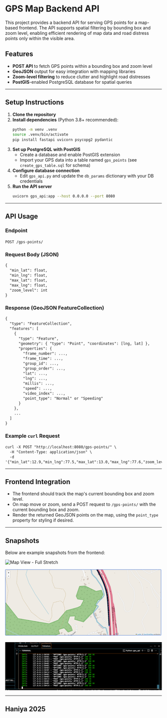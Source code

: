 # GPS Map Backend API

This project provides a backend API for serving GPS points for a map-based frontend. The API supports spatial filtering by bounding box and zoom level, enabling efficient rendering of map data and road distress points only within the visible area.

## Features
- **POST API** to fetch GPS points within a bounding box and zoom level
- **GeoJSON** output for easy integration with mapping libraries
- **Zoom-level filtering** to reduce clutter and highlight road distresses
- **PostGIS**-enabled PostgreSQL database for spatial queries

---

## Setup Instructions

1. **Clone the repository**
2. **Install dependencies** (Python 3.8+ recommended):
   ```bash
   python -m venv .venv
   source .venv/bin/activate
   pip install fastapi uvicorn psycopg2 pydantic
   ```
3. **Set up PostgreSQL with PostGIS**
   - Create a database and enable PostGIS extension
   - Import your GPS data into a table named `gps_points` (see `create_gps_table.sql` for schema)
4. **Configure database connection**
   - Edit `gps_api.py` and update the `db_params` dictionary with your DB credentials
5. **Run the API server**
   ```bash
   uvicorn gps_api:app --host 0.0.0.0 --port 8080
   ```

---

## API Usage

### Endpoint
`POST /gps-points/`

### Request Body (JSON)
```
{
  "min_lat": float,
  "min_lng": float,
  "max_lat": float,
  "max_lng": float,
  "zoom_level": int
}
```

### Response (GeoJSON FeatureCollection)
```
{
  "type": "FeatureCollection",
  "features": [
    {
      "type": "Feature",
      "geometry": { "type": "Point", "coordinates": [lng, lat] },
      "properties": {
        "frame_number": ...,
        "frame_time": ...,
        "group_id": ...,
        "group_order": ...,
        "lat": ...,
        "lng": ...,
        "millis": ...,
        "speed": ...,
        "video_index": ...,
        "point_type": "Normal" or "Speeding"
      }
    },
    ...
  ]
}
```

### Example `curl` Request
```
curl -X POST "http://localhost:8080/gps-points/" \
  -H "Content-Type: application/json" \
  -d '{"min_lat":12.9,"min_lng":77.5,"max_lat":13.0,"max_lng":77.6,"zoom_level":15}'
```

---

## Frontend Integration
- The frontend should track the map's current bounding box and zoom level.
- On map move or zoom, send a POST request to `/gps-points/` with the current bounding box and zoom.
- Render the returned GeoJSON points on the map, using the `point_type` property for styling if desired.

---

## Snapshots

Below are example snapshots from the frontend:

![Map View - Full Stretch](snapshots/map_full.png)

![Map View - Zoomed In](snapshots/map_zoomed.png)

![Console](snapshots/console.png)


---

## Haniya 2025
